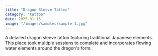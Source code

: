 ```yaml
---
title: "Dragon Sleeve Tattoo"
category: "tattoo"
date: 2025-01-15
image: "/images/samples/sample-1.jpg"
---
```


A detailed dragon sleeve tattoo featuring traditional Japanese elements. This piece took multiple sessions to complete and incorporates flowing water elements around the dragon's form.
